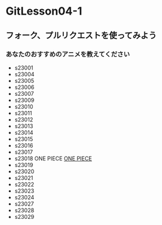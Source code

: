 # GitLesson04-1
## フォーク、プルリクエストを使ってみよう

### あなたのおすすめのアニメを教えてください

* s23001
* s23004
* s23005
* s23006
* s23007
* s23009
* s23010
* s23011
* s23012
* s23013
* s23014
* s23015
* s23016
* s23017
* s23018  ONE PIECE  [ONE PIECE](https://one-piece.com/anime/index.html) 
* s23019
* s23020
* s23021
* s23022
* s23023
* s23024
* s23027
* s23028
* s23029
